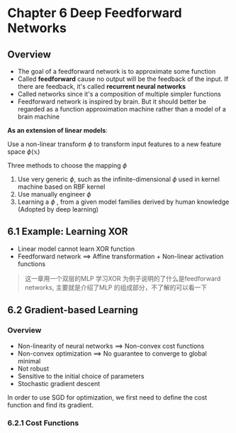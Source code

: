# Chapter 6   Deep Feedforward Networks

## Overview 

* The goal of a feedforward network is to approximate some function 
* Called **feedforward** cause no output will be the feedback of the input. If there are feedback, it's called **recurrent neural networks**
* Called networks since it's a composition of multiple simpler functions
* Feedforward network is inspired by brain. But it should better be regarded as a function approximation machine rather than a model of a brain machine

**As an extension of linear models**:

Use a non-linear transform $\phi$ to transform input features to a new feature space $\phi(\mathbb{x})$ 

Three methods to choose the mapping $\phi$ 

1. Use very generic $\phi$, such as the infinite-dimensional $\phi$ used in kernel machine based on RBF kernel
2. Use manually engineer $\phi$ 
3. Learning a $\phi$ , from a given model families derived by human knowledge (Adopted by deep learning)





## 6.1 Example: Learning XOR

* Linear model cannot learn XOR function 
* Feedforward network $\implies$ Affine transformation + Non-linear activation functions

> 这一章用一个双层的MLP 学习XOR 为例子说明的了什么是feedforward networks, 主要就是介绍了MLP 的组成部分，不了解的可以看一下





## 6.2 Gradient-based Learning 

### Overview 

* Non-linearity of neural networks $\implies$ Non-convex cost functions 
* Non-convex optimization $\implies$ No guarantee to converge to global minimal 
* Not robust
* Sensitive to the initial choice of parameters 
* Stochastic gradient descent 

In order to use SGD for optimization, we first need to define the cost function and find its gradient.



### 6.2.1 Cost Functions 

